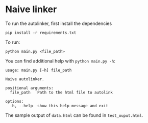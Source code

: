 # Naive linker

To run the autolinker, first install the dependencies

```
pip install -r requirements.txt
```

To run:

```
python main.py <file_path>
```

You can find additional help with `python main.py -h`:

```
usage: main.py [-h] file_path

Naive autolinker.

positional arguments:
  file_path   Path to the html file to autolink

options:
  -h, --help  show this help message and exit
```

The sample output of `data.html` can be found in `test_ouput.html`.
